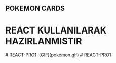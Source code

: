 ## POKEMON CARDS

  <h1>REACT KULLANILARAK HAZIRLANMISTIR</h1>
# REACT-PRO1
 ![GIF](pokemon.gif)
# REACT-PRO1
